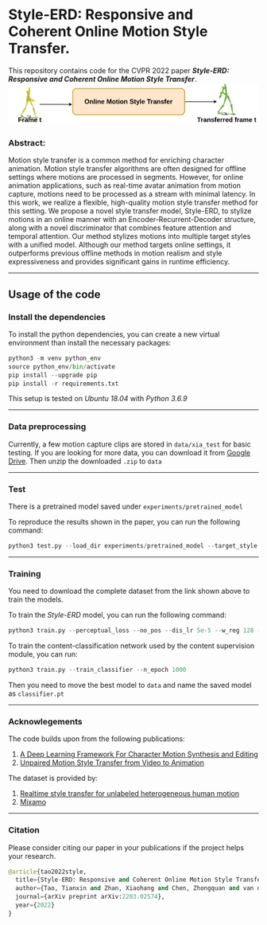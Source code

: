 # Style-ERD: Responsive and Coherent Online Motion Style Transfer.

This repository contains code for the CVPR 2022 paper ***Style-ERD: Responsive and Coherent Online Motion Style Transfer***. <br /> 
![image](./online_transfer.png)

### Abstract:
Motion style transfer is a common method for enriching character animation. Motion style transfer algorithms are often designed for offline settings where motions are processed in segments. However, for online animation applications, such as real-time avatar animation from motion capture, motions need to be processed as a stream with minimal latency. In this work, we realize a flexible, high-quality motion style transfer method for this setting. We propose a novel style transfer model, Style-ERD, to stylize motions in an online manner with an Encoder-Recurrent-Decoder structure, along with a novel discriminator that combines feature attention and temporal attention. Our method stylizes motions into multiple target styles with a unified model. Although our method targets online settings, it outperforms previous offline methods in motion realism and style expressiveness and provides significant gains in runtime efficiency.

---
## Usage of the code

### Install the dependencies
To install the python dependencies, you can create a new virtual environment than install the necessary packages:

```python
python3 -m venv python_env
source python_env/bin/activate
pip install --upgrade pip
pip install -r requirements.txt
```

This setup is tested on *Ubuntu 18.04* with *Python 3.6.9*

---
### Data preprocessing
Currently, a few motion capture clips are stored in `data/xia_test` for basic testing. If you are looking for more data,
you can download it from [Google Drive](https://drive.google.com/file/d/1t5kGoCSjT_kaMBrtcggxVXFmH0bxAMuY/view?usp=sharing).
Then unzip the downloaded `.zip` to `data`


---
### Test

There is a pretrained model saved under `experiments/pretrained_model`

To reproduce the results shown in the paper, you can run the following command:
```python
python3 test.py --load_dir experiments/pretrained_model --target_style proud --input_motion data/xia_test/neutral_01_000.bvh --input_content walk --input_style neutral --no_pos
```

---
### Training

You need to download the complete dataset from the link shown above to train the models.

To train the *Style-ERD* model, you can run the following command:
```python
python3 train.py --perceptual_loss --no_pos --dis_lr 5e-5 --w_reg 128 --n_epoch 2000 --tag train_Style_ERD
```

To train the content-classification network used by the content supervision module, you can run:
```python
python3 train.py --train_classifier --n_epoch 1000
```
Then you need to move the best model to `data` and name the saved model as `classifier.pt`

---
### Acknowlegements

The code builds upon from the following publications:
1. [A Deep Learning Framework For Character Motion Synthesis and Editing](https://theorangeduck.com/page/deep-learning-framework-character-motion-synthesis-and-editing)
2. [Unpaired Motion Style Transfer from Video to Animation](https://deepmotionediting.github.io/style_transfer)

The dataset is provided by:
1. [Realtime style transfer for unlabeled heterogeneous human motion](http://graphics.cs.cmu.edu/?p=1462)
2. [Mixamo](https://www.mixamo.com/#/)
   
---
### Citation

Please consider citing our paper in your publications if the project helps your research.

```python
@article{tao2022style,
  title={Style-ERD: Responsive and Coherent Online Motion Style Transfer},
  author={Tao, Tianxin and Zhan, Xiaohang and Chen, Zhongquan and van de Panne, Michiel},
  journal={arXiv preprint arXiv:2203.02574},
  year={2022}
}
```
